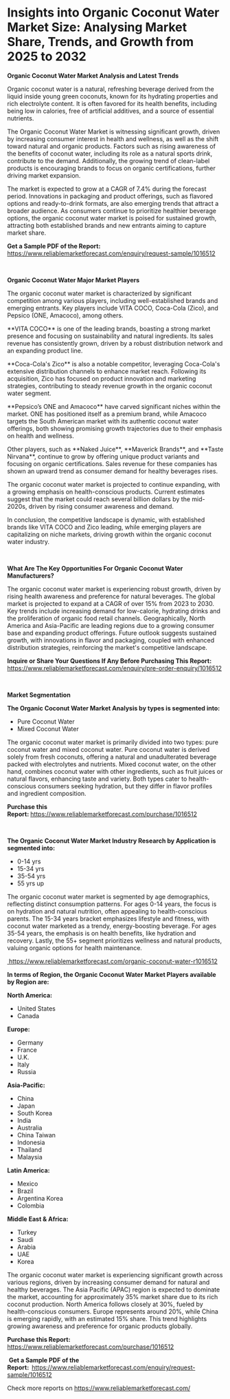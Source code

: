 <p><h1>Insights into Organic Coconut Water Market Size: Analysing Market Share, Trends, and Growth from 2025 to 2032</h1></p><p><strong>Organic Coconut Water Market Analysis and Latest Trends</strong></p>
<p><p>Organic coconut water is a natural, refreshing beverage derived from the liquid inside young green coconuts, known for its hydrating properties and rich electrolyte content. It is often favored for its health benefits, including being low in calories, free of artificial additives, and a source of essential nutrients.</p><p>The Organic Coconut Water Market is witnessing significant growth, driven by increasing consumer interest in health and wellness, as well as the shift toward natural and organic products. Factors such as rising awareness of the benefits of coconut water, including its role as a natural sports drink, contribute to the demand. Additionally, the growing trend of clean-label products is encouraging brands to focus on organic certifications, further driving market expansion.</p><p>The market is expected to grow at a CAGR of 7.4% during the forecast period. Innovations in packaging and product offerings, such as flavored options and ready-to-drink formats, are also emerging trends that attract a broader audience. As consumers continue to prioritize healthier beverage options, the organic coconut water market is poised for sustained growth, attracting both established brands and new entrants aiming to capture market share.</p></p>
<p><strong>Get a Sample PDF of the Report:&nbsp;</strong> <a href="https://www.reliablemarketforecast.com/enquiry/request-sample/1016512?utm_campaign=2294&utm_medium=2&utm_source=Github&utm_content=ia&utm_term=07042025&utm_id=organic-coconut-water">https://www.reliablemarketforecast.com/enquiry/request-sample/1016512</a></p>
<p>&nbsp;</p>
<p><strong>Organic Coconut Water Major Market Players</strong></p>
<p><p>The organic coconut water market is characterized by significant competition among various players, including well-established brands and emerging entrants. Key players include VITA COCO, Coca-Cola (Zico), and Pepsico (ONE, Amacoco), among others.</p><p>**VITA COCO** is one of the leading brands, boasting a strong market presence and focusing on sustainability and natural ingredients. Its sales revenue has consistently grown, driven by a robust distribution network and an expanding product line.</p><p>**Coca-Cola's Zico** is also a notable competitor, leveraging Coca-Cola's extensive distribution channels to enhance market reach. Following its acquisition, Zico has focused on product innovation and marketing strategies, contributing to steady revenue growth in the organic coconut water segment.</p><p>**Pepsico’s ONE and Amacoco** have carved significant niches within the market. ONE has positioned itself as a premium brand, while Amacoco targets the South American market with its authentic coconut water offerings, both showing promising growth trajectories due to their emphasis on health and wellness.</p><p>Other players, such as **Naked Juice**, **Maverick Brands**, and **Taste Nirvana**, continue to grow by offering unique product variants and focusing on organic certifications. Sales revenue for these companies has shown an upward trend as consumer demand for healthy beverages rises.</p><p>The organic coconut water market is projected to continue expanding, with a growing emphasis on health-conscious products. Current estimates suggest that the market could reach several billion dollars by the mid-2020s, driven by rising consumer awareness and demand.</p><p>In conclusion, the competitive landscape is dynamic, with established brands like VITA COCO and Zico leading, while emerging players are capitalizing on niche markets, driving growth within the organic coconut water industry.</p></p>
<p>&nbsp;</p>
<p><strong>What Are The Key Opportunities For Organic Coconut Water Manufacturers?</strong></p>
<p><p>The organic coconut water market is experiencing robust growth, driven by rising health awareness and preference for natural beverages. The global market is projected to expand at a CAGR of over 15% from 2023 to 2030. Key trends include increasing demand for low-calorie, hydrating drinks and the proliferation of organic food retail channels. Geographically, North America and Asia-Pacific are leading regions due to a growing consumer base and expanding product offerings. Future outlook suggests sustained growth, with innovations in flavor and packaging, coupled with enhanced distribution strategies, reinforcing the market's competitive landscape.</p></p>
<p><strong>Inquire or Share Your Questions If Any Before Purchasing This Report:</strong> <a href="https://www.reliablemarketforecast.com/enquiry/pre-order-enquiry/1016512?utm_campaign=2294&utm_medium=2&utm_source=Github&utm_content=ia&utm_term=07042025&utm_id=organic-coconut-water">https://www.reliablemarketforecast.com/enquiry/pre-order-enquiry/1016512</a></p>
<p>&nbsp;</p>
<p><strong>Market Segmentation</strong></p>
<p><strong>The Organic Coconut Water Market Analysis by types is segmented into:</strong></p>
<p><ul><li>Pure Coconut Water</li><li>Mixed Coconut Water</li></ul></p>
<p><p>The organic coconut water market is primarily divided into two types: pure coconut water and mixed coconut water. Pure coconut water is derived solely from fresh coconuts, offering a natural and unadulterated beverage packed with electrolytes and nutrients. Mixed coconut water, on the other hand, combines coconut water with other ingredients, such as fruit juices or natural flavors, enhancing taste and variety. Both types cater to health-conscious consumers seeking hydration, but they differ in flavor profiles and ingredient composition.</p></p>
<p><strong>Purchase this Report:&nbsp;</strong><a href="https://www.reliablemarketforecast.com/purchase/1016512?utm_campaign=2294&utm_medium=2&utm_source=Github&utm_content=ia&utm_term=07042025&utm_id=organic-coconut-water">https://www.reliablemarketforecast.com/purchase/1016512</a></p>
<p>&nbsp;</p>
<p><strong>The Organic Coconut Water Market Industry Research by Application is segmented into:</strong></p>
<p><ul><li>0-14 yrs</li><li>15-34 yrs</li><li>35-54 yrs</li><li>55 yrs up</li></ul></p>
<p><p>The organic coconut water market is segmented by age demographics, reflecting distinct consumption patterns. For ages 0-14 years, the focus is on hydration and natural nutrition, often appealing to health-conscious parents. The 15-34 years bracket emphasizes lifestyle and fitness, with coconut water marketed as a trendy, energy-boosting beverage. For ages 35-54 years, the emphasis is on health benefits, like hydration and recovery. Lastly, the 55+ segment prioritizes wellness and natural products, valuing organic options for health maintenance.</p></p>
<p><a href="https://www.reliablemarketforecast.com/organic-coconut-water-r1016512?utm_campaign=2294&utm_medium=2&utm_source=Github&utm_content=ia&utm_term=07042025&utm_id=organic-coconut-water">&nbsp;https://www.reliablemarketforecast.com/organic-coconut-water-r1016512</a></p>
<p><strong>In terms of Region, the Organic Coconut Water Market Players available by Region are:</strong></p>
<p>
    <p> <strong> North America: </strong>
        <ul>
            <li>United States</li>
            <li>Canada</li>
        </ul>
        </p> 
    <p> <strong> Europe: </strong>
        <ul>
            <li>Germany</li>
            <li>France</li>
            <li>U.K.</li>
            <li>Italy</li>
            <li>Russia</li>
        </ul>
        </p> 
    <p> <strong> Asia-Pacific: </strong>
        <ul>
            <li>China</li>
            <li>Japan</li>
            <li>South Korea</li>
            <li>India</li>
            <li>Australia</li>
            <li>China Taiwan</li>
            <li>Indonesia</li>
            <li>Thailand</li>
            <li>Malaysia</li>
        </ul>
        </p> 
    <p> <strong> Latin America: </strong>
        <ul>
            <li>Mexico</li>
            <li>Brazil</li>
            <li>Argentina Korea</li>
            <li>Colombia</li>
        </ul>
        </p> 
    <p> <strong> Middle East & Africa: </strong>
        <ul>
            <li>Turkey</li>
            <li>Saudi</li>
            <li>Arabia</li>
            <li>UAE</li>
            <li>Korea</li>
        </ul>
    </p>
    </p>
<p><p>The organic coconut water market is experiencing significant growth across various regions, driven by increasing consumer demand for natural and healthy beverages. The Asia Pacific (APAC) region is expected to dominate the market, accounting for approximately 35% market share due to its rich coconut production. North America follows closely at 30%, fueled by health-conscious consumers. Europe represents around 20%, while China is emerging rapidly, with an estimated 15% share. This trend highlights growing awareness and preference for organic products globally.</p></p>
<p><strong>Purchase this Report: </strong><a href="https://www.reliablemarketforecast.com/purchase/1016512?utm_campaign=2294&utm_medium=2&utm_source=Github&utm_content=ia&utm_term=07042025&utm_id=organic-coconut-water">https://www.reliablemarketforecast.com/purchase/1016512</a></p>
<p>&nbsp;<strong>Get a Sample PDF of the Report:&nbsp;&nbsp;</strong><a href="https://www.reliablemarketforecast.com/enquiry/request-sample/1016512?utm_campaign=2294&utm_medium=2&utm_source=Github&utm_content=ia&utm_term=07042025&utm_id=organic-coconut-water">https://www.reliablemarketforecast.com/enquiry/request-sample/1016512</a></p>
<p><strong></strong></p>
<p>Check more reports on <a href="https://www.reliablemarketforecast.com/?utm_campaign=2294&utm_medium=2&utm_source=Github&utm_content=ia&utm_term=07042025&utm_id=organic-coconut-water">https://www.reliablemarketforecast.com/</a></p>
